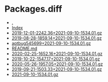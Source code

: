 Packages.diff
========================

- [.](.)
- [Index](Index)
- [2019-12-01-2242.36+2021-09-10-1534.01.gz](2019-12-01-2242.36+2021-09-10-1534.01.gz)
- [2019-08-28-1859.14+2021-09-10-1534.01.gz](2019-08-28-1859.14+2021-09-10-1534.01.gz)
- [aptbug545699+2021-09-10-1534.01.gz](aptbug545699+2021-09-10-1534.01.gz)
- [README.md](README.md)
- [2020-02-25-1652.16+2021-09-10-1534.01.gz](2020-02-25-1652.16+2021-09-10-1534.01.gz)
- [2019-10-22-1547.17+2021-09-10-1534.01.gz](2019-10-22-1547.17+2021-09-10-1534.01.gz)
- [2020-05-26-1957.05+2021-09-10-1534.01.gz](2020-05-26-1957.05+2021-09-10-1534.01.gz)
- [2019-09-21-1503.33+2021-09-10-1534.01.gz](2019-09-21-1503.33+2021-09-10-1534.01.gz)
- [2021-09-10-1534.01.gz](2021-09-10-1534.01.gz)
